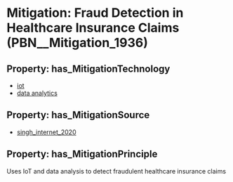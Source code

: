 # Mitigation: __Fraud Detection in Healthcare Insurance Claims__ (PBN__Mitigation_1936)

## Property: has_MitigationTechnology

* [iot](../Technology/PBN__Technology_277)
* [data analytics](../Technology/PBN__Technology_1069)

## Property: has_MitigationSource

* [singh_internet_2020](../Article/PBN__Article_295)

## Property: has_MitigationPrinciple

Uses IoT and data analysis to detect fraudulent healthcare insurance claims

